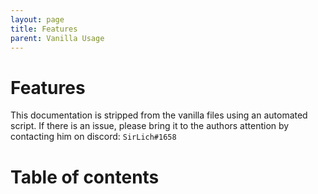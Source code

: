 ```yaml
---
layout: page
title: Features
parent: Vanilla Usage
---
```


# Features
This documentation is stripped from the vanilla files using an automated script. If there is an issue, please bring it to the authors attention by contacting him on discord: `SirLich#1658`

# Table of contents

